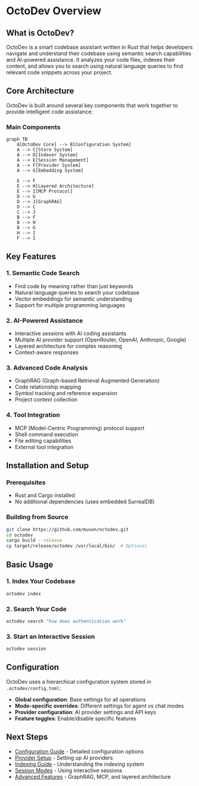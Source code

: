 # OctoDev Overview

## What is OctoDev?

OctoDev is a smart codebase assistant written in Rust that helps developers navigate and understand their codebase using semantic search capabilities and AI-powered assistance. It analyzes your code files, indexes their content, and allows you to search using natural language queries to find relevant code snippets across your project.

## Core Architecture

OctoDev is built around several key components that work together to provide intelligent code assistance:

### Main Components

```mermaid
graph TB
    A[OctoDev Core] --> B[Configuration System]
    A --> C[Store System] 
    A --> D[Indexer System]
    A --> E[Session Management]
    A --> F[Provider System]
    A --> G[Embedding System]
    
    E --> F
    E --> H[Layered Architecture]
    E --> I[MCP Protocol]
    D --> G
    D --> J[GraphRAG]
    D --> C
    C --> J
    B --> F
    B --> H
    B --> G
    H --> I
    F --> I
```

## Key Features

### 1. Semantic Code Search
- Find code by meaning rather than just keywords
- Natural language queries to search your codebase
- Vector embeddings for semantic understanding
- Support for multiple programming languages

### 2. AI-Powered Assistance
- Interactive sessions with AI coding assistants
- Multiple AI provider support (OpenRouter, OpenAI, Anthropic, Google)
- Layered architecture for complex reasoning
- Context-aware responses

### 3. Advanced Code Analysis
- GraphRAG (Graph-based Retrieval Augmented Generation)
- Code relationship mapping
- Symbol tracking and reference expansion
- Project context collection

### 4. Tool Integration
- MCP (Model-Centric Programming) protocol support
- Shell command execution
- File editing capabilities
- External tool integration

## Installation and Setup

### Prerequisites
- Rust and Cargo installed
- No additional dependencies (uses embedded SurrealDB)

### Building from Source
```bash
git clone https://github.com/muvon/octodev.git
cd octodev
cargo build --release
cp target/release/octodev /usr/local/bin/  # Optional
```

## Basic Usage

### 1. Index Your Codebase
```bash
octodev index
```

### 2. Search Your Code
```bash
octodev search "how does authentication work"
```

### 3. Start an Interactive Session
```bash
octodev session
```

## Configuration

OctoDev uses a hierarchical configuration system stored in `.octodev/config.toml`:

- **Global configuration**: Base settings for all operations
- **Mode-specific overrides**: Different settings for agent vs chat modes
- **Provider configuration**: AI provider settings and API keys
- **Feature toggles**: Enable/disable specific features

## Next Steps

- [Configuration Guide](./02-configuration.md) - Detailed configuration options
- [Provider Setup](./03-providers.md) - Setting up AI providers
- [Indexing Guide](./04-indexing.md) - Understanding the indexing system
- [Session Modes](./05-sessions.md) - Using interactive sessions
- [Advanced Features](./06-advanced.md) - GraphRAG, MCP, and layered architecture